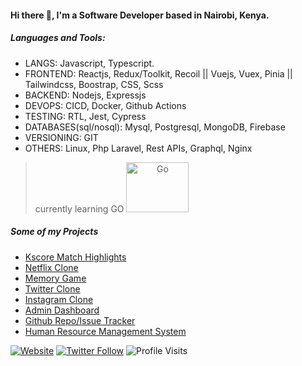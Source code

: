 #### Hi there 👋, I'm a Software Developer based in Nairobi, Kenya.

##### Languages and Tools: 
- LANGS: Javascript, Typescript.
- FRONTEND: Reactjs, Redux/Toolkit, Recoil || Vuejs, Vuex, Pinia || Tailwindcss, Boostrap, CSS, Scss
- BACKEND: Nodejs, Expressjs
- DEVOPS: CICD, Docker, Github Actions
- TESTING: RTL, Jest, Cypress
- DATABASES(sql/nosql): Mysql, Postgresql, MongoDB, Firebase
- VERSIONING: GIT
- OTHERS: Linux, Php Laravel, Rest APIs, Graphql, Nginx

 > currently learning GO
> <img src="https://encrypted-tbn0.gstatic.com/images?q=tbn:ANd9GcTxyoCFVAdHZoR1goNVeZUXYVkezcYAb-mEkg&usqp=CAU" alt="Go" style="width:100px; height: 80px; text-align: center"/>

##### Some of my Projects
- [Kscore Match Highlights](https://kscore.netlify.app)
- [Netflix Clone](http://netflix-fakeflix.vercel.app/)
- [Memory Game](https://magicmemorygame.netlify.app/)
- [Twitter Clone](https://twitter-clone-ten.vercel.app)
- [Instagram Clone](https://quasargram-96646.web.app)
- [Admin Dashboard](https://quasar-admin-site.netlify.app)
- [Github Repo/Issue Tracker ](https://test-graphql.netlify.app)
- [Human Resource Management System](https://hr-management-system.herokuapp.com)


[comment]: <> (This is a comment, it will not be included)
 
[comment]: <> (<summary>:zap: GitHub Stats</summary>)

[comment]: <> (<img align="left" alt="Espira Marvin's GitHub Stats" src="https://github-readme-stats.vercel.app/api?username=EspiraMarvin&show_icons=true&hide_border=true" />)



[![Website](https://img.shields.io/website?label=EspiraMarvin.com&style=for-the-badge&url=https%3A%2F%2Fcodestackr.com)]()
[![Twitter Follow](https://img.shields.io/twitter/follow/marvin_espira?color=1DA1F2&logo=twitter&style=for-the-badge)](https://twitter.com/intent/follow?original_referer=https%3A%2F%2Fgithub.com%2FcodeSTACKr&screen_name=marvin_espira)
![Profile Visits](https://komarev.com/ghpvc/?username=EspiraMarvin&style=for-the-badge)

[website]: https://espiramarvin.netlify.app
[twitter]: https://twitter.com/marvin_espira
[instagram]: https://instagram.com/t_b.a.g/
[linkedin]: https://www.linkedin.com/in/marvin-espira-192348153/
